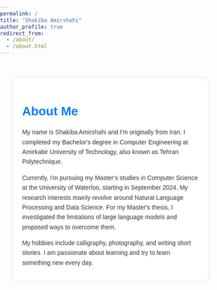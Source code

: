 ```yaml
---
permalink: /
title: "Shakiba Amirshahi"
author_profile: true
redirect_from: 
  - /about/
  - /about.html
---
```


<html lang="en">
<head>
    <meta charset="UTF-8">
    <meta name="viewport" content="width=device-width, initial-scale=1.0">
    <title>About Me</title>
    <style>
        body {
            font-family: Arial, sans-serif;
            margin: 0;
            padding: 0;
            /* background-color: #f8f9fa; */
            color: #333;
        }
        .container {
            width: 80%;
            margin: 50px auto;
            background-color: #fff;
            padding: 20px;
            border-radius: 10px;
            box-shadow: 0 0 10px rgba(0, 0, 0, 0.1);
        }
        h1 {
            color: #007bff;
            margin-bottom: 20px;
        }
        p {
            margin-bottom: 10px;
            line-height: 1.6;
        }
    </style>
</head>
<body>

<div class="container">
    <h1>About Me</h1>
    <p>My name is Shakiba Amirshahi and I'm originally from Iran. I completed my Bachelor's degree in Computer Engineering at Amirkabir University of Technology, also known as Tehran Polytechnique.</p>
    <p>Currently, I'm pursuing my Master's studies in Computer Science at the University of Waterloo, starting in September 2024. My research interests mainly revolve around Natural Language Processing and Data Science. For my Master's thesis, I investigated the limitations of large language models and proposed ways to overcome them.</p>
    <p>My hobbies include calligraphy, photography, and writing short stories. I am passionate about learning and try to learn something new every day.</p>
</div>

</body>
</html>


